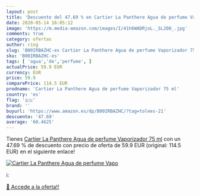 ```yaml
---
layout: post
title: 'Descuento del 47.69 % en Cartier La Panthere Agua de perfume Vapo'
date: 2020-05-14 16:05:12
image: 'https://m.media-amazon.com/images/I/41h6WADRjoL._SL200_.jpg'
comments: true
category: ofertas
author: ring
slug: 'B00IRBAZHC-es Cartier La Panthere Agua de perfume Vaporizador 75 ml'
sku: 'B00IRBAZHC-es'
tags: [ 'agua','de','perfume', ]
actualPrice: 59.9 EUR
currency: EUR
price: 59.9
comparePrice: 114.5 EUR
prodname: 'Cartier La Panthere Agua de perfume Vaporizador 75 ml'
country: 'es'
flag: '🇪🇸'
brand: ''
buyurl: 'https://www.amazon.es/dp/B00IRBAZHC/?tag=tolees-21'
descuento: '47.69'
average: '60.4625'
---
```


Tienes [Cartier La Panthere Agua de perfume Vaporizador 75 ml](https://www.amazon.es/dp/B00IRBAZHC/?tag=tolees-21) con un 47.69 % de descuento con precio de oferta de 59.9 EUR (original: 114.5 EUR) en el siguiente enlace!

[![Cartier La Panthere Agua de perfume Vapo](https://m.media-amazon.com/images/I/41h6WADRjoL._SL200_.jpg)](https://www.amazon.es/dp/B00IRBAZHC/?tag=tolees-21)

ℹ️:


[🛒 Accede a la oferta!!](https://www.amazon.es/dp/B00IRBAZHC/?tag=tolees-21)
